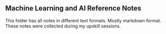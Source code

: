 Machine Learning and AI Reference Notes
-----------------------------------------
This folder has all notes in different text formats. Mostly markdown format. These notes were collected during my upskill sessions.
